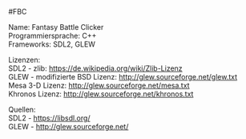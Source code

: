 #FBC

Name: Fantasy Battle Clicker  
Programmiersprache: C++  
Frameworks: SDL2, GLEW  

Lizenzen:  
   SDL2 - zlib: https://de.wikipedia.org/wiki/Zlib-Lizenz  
   GLEW - modifizierte BSD Lizenz: http://glew.sourceforge.net/glew.txt  
          Mesa 3-D Lizenz: http://glew.sourceforge.net/mesa.txt  
          Khronos Lizenz: http://glew.sourceforge.net/khronos.txt  
            
Quellen:  
  SDL2 - https://libsdl.org/  
  GLEW - http://glew.sourceforge.net/  
